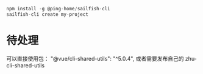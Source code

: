 ```js
npm install -g @ping-home/sailfish-cli
sailfish-cli create my-project
```

# 待处理
可以直接使用包： "@vue/cli-shared-utils": "^5.0.4", 或者需要发布自己的 zhu-cli-shared-utils